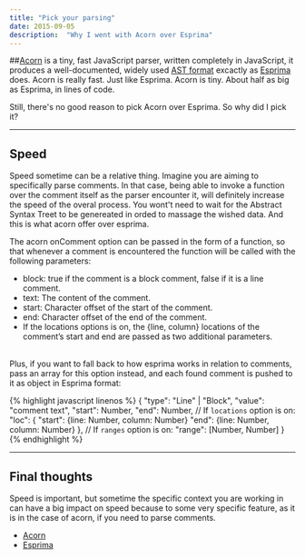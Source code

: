 ```yaml
---
title: "Pick your parsing"
date: 2015-09-05
description:  "Why I went with Acorn over Esprima"
---
```



##[Acorn](https://github.com/marijnh/acorn) is a tiny, fast JavaScript parser, written completely in JavaScript, it produces a well-documented, widely used [AST format](https://developer.mozilla.org/en-US/docs/SpiderMonkey/Parser_API) excactly as [Esprima](https://github.com/jquery/esprima) does. Acorn is really fast. Just like Esprima. Acorn is tiny. About half as big as Esprima, in lines of code.

Still, there's no good reason to pick Acorn over Esprima.
So why did I pick it?

* * *

## Speed
Speed sometime can be a relative thing. Imagine you are aiming to specifically parse comments. In that case, being able to invoke a function over the comment itself as the parser encounter it, will definitely increase the speed of the overal process. You wont't need to wait for the Abstract Syntax Treet to be genereated in orded to massage the wished data. And this is what acorn offer over esprima.

The acorn onComment option can be passed in the form of a function, so that whenever a comment is encountered the function will be called with the following parameters:

- block: true if the comment is a block comment, false if it is a line comment.
- text: The content of the comment.
- start: Character offset of the start of the comment.
- end: Character offset of the end of the comment.
- If the locations options is on, the {line, column} locations of the comment’s start and end are passed as two additional parameters.

<br>
Plus, if you want to fall back to how esprima works in relation to comments, pass an array for this option instead, and each found comment is pushed to it as object in Esprima format:

{% highlight javascript linenos %}
{
  "type": "Line" | "Block",
  "value": "comment text",
  "start": Number,
  "end": Number,
  // If `locations` option is on:
  "loc": {
    "start": {line: Number, column: Number}
    "end": {line: Number, column: Number}
  },
  // If `ranges` option is on:
  "range": [Number, Number]
}
{% endhighlight %}


***
## Final thoughts

Speed is important, but sometime the specific context you are working in can have a big impact on speed because to some very specific feature, as it is in the case of acorn, if you need to parse comments.

- [Acorn](http://marijnhaverbeke.nl/blog/acorn.html)
- [Esprima](http://esprima.org/)
